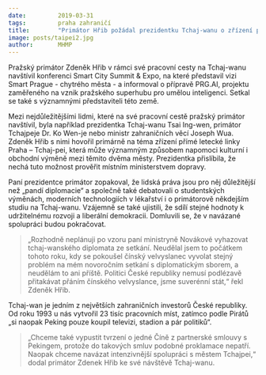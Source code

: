 ```yaml
---
date:         2019-03-31
tags:         praha zahraničí
title:        "Primátor Hřib požádal prezidentku Tchaj-wanu o zřízení přímé letecké linky Praha – Tchaj-pei"
image: posts/taipei2.jpg
author:       MHMP
---
```


Pražský primátor Zdeněk Hřib v rámci své pracovní cesty na Tchaj-wanu navštívil konferenci Smart City Summit & Expo, na které představil vizi Smart Prague - chytrého města - a informoval o přípravě PRG.AI, projektu zaměřeného na vznik pražského superhubu pro umělou inteligenci. Setkal se také s významnými představiteli této země.

Mezi nejdůležitějšími lidmi, které na své pracovní cestě pražský primátor navštívil, byla například prezidentka Tchaj-wanu Tsai Ing-wen, primátor Tchajpeje Dr. Ko Wen-je nebo ministr zahraničních věcí Joseph Wua. Zdeněk Hřib s nimi hovořil primárně na téma zřízení přímé letecké linky Praha – Tchaj-pei, která může významným způsobem napomoci kulturní i obchodní výměně mezi těmito dvěma městy. Prezidentka přislíbila, že nechá tuto možnost prověřit místním ministerstvem dopravy. 

Paní prezidentce primátor zopakoval, že lidská práva jsou pro něj důležitější než „pandí diplomacie“ a společně také debatovali o studentských výměnách, moderních technologiích v lékařství i o primátorově někdejším studiu na Tchaj-wanu. Vzájemně se také ujistili, že sdílí stejné hodnoty k udržitelnému rozvoji a liberální demokracii. Domluvili se, že v navázané spolupráci budou pokračovat.

> „Rozhodně neplánuji po vzoru paní ministryně Novákové vyhazovat tchaj-wanského diplomata ze setkání. Neudělal jsem to počátkem tohoto roku, kdy se pokoušel čínský velvyslanec vyvolat stejný problém na mém novoročním setkání s diplomatickým sborem, a neudělám to ani příště. Politici České republiky nemusí podlézavě přitakávat přáním čínského velvyslance, jsme suverénní stát,“ řekl Zdeněk Hřib. 

Tchaj-wan je jedním z největších zahraničních investorů České republiky. Od roku 1993 u nás vytvořil 23 tisíc pracovních míst, zatímco podle Pirátů „si naopak Peking pouze koupil televizi, stadion a pár politiků“. 

> „Chceme také vypustit tvrzení o jedné Číně z partnerské smlouvy s Pekingem, protože do takových smluv podobné proklamace nepatří. Naopak chceme navázat intenzivnější spolupráci s městem Tchajpei,“ dodal primátor Zdenek Hřib ke své návštěvě Tchaj-wanu.
